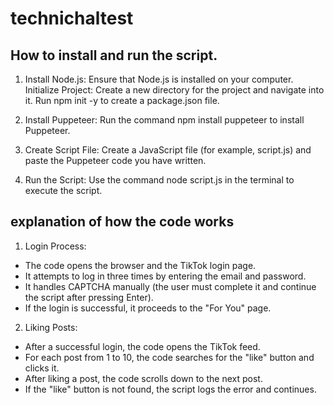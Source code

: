 # technichaltest
## How to install and run the script.
1. Install Node.js: Ensure that Node.js is installed on your computer.
Initialize Project:
Create a new directory for the project and navigate into it. Run npm init -y to create a package.json file.

2. Install Puppeteer: Run the command npm install puppeteer to install Puppeteer.

3. Create Script File: Create a JavaScript file (for example, script.js) and paste the Puppeteer code you have written.

4. Run the Script: Use the command node script.js in the terminal to execute the script.

## explanation of how the code works
1. Login Process:
- The code opens the browser and the TikTok login page.
- It attempts to log in three times by entering the email and password.
- It handles CAPTCHA manually (the user must complete it and continue the script after pressing Enter).
- If the login is successful, it proceeds to the "For You" page.

2. Liking Posts:
- After a successful login, the code opens the TikTok feed.
- For each post from 1 to 10, the code searches for the "like" button and clicks it.
- After liking a post, the code scrolls down to the next post.
- If the "like" button is not found, the script logs the error and continues.
